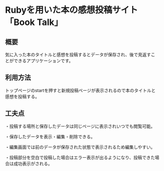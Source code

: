 # Rubyを用いた本の感想投稿サイト「Book Talk」

## 概要
気に入った本のタイトルと感想を投稿するとデータが保存され、後で見返すことができるアプリケーションです。

## 利用方法
トップページのstartを押すと新規投稿ページが表示されるので本のタイトルと感想を投稿する。

## 工夫点
・投稿する場所と保存したデータは同じページに表示されいつでも閲覧可能。

・保存したデータを表示・編集・削除できる。

・編集画面では前のデータが保存された状態で表示されるため編集しやすい。

・投稿部分を空白で投稿した場合はエラー表示が出るようになり、投稿できた場合は成功表示がされる。
